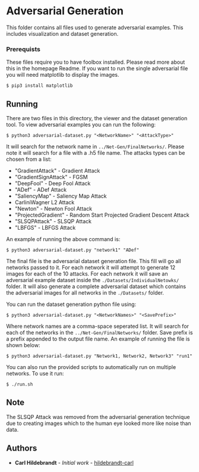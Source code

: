 # Adversarial Generation

This folder contains all files used to generate adversarial examples. This includes visualization and dataset generation.

### Prerequists

These files require you to have foolbox installed. Please read more about this in the homepage Readme. If you want to run the single adversarial file you will need matplotlib to display the images.

```
$ pip3 install matplotlib
```

## Running

There are two files in this directory, the viewer and the dataset generation tool. To view adversarial examples you can run the following:

```
$ python3 adversarial-dataset.py "<NetworkName>" "<AttackType>"
```

It will search for the network name in `../Net-Gen/FinalNetworks/`. Please note it will search for a file with a .h5 file name. The attacks types can be chosen from a list:

* "GradientAttack" - Gradient Attack
* "GradientSignAttack" - FGSM
* "DeepFool" - Deep Fool Attack
* "ADef" - ADef Attack
* "SaliencyMap" - Saliency Map Attack
* CarliniWagner L2 Attack
* "Newton" - Newton Fool Attack
* "ProjectedGradient" - Random Start Projected Gradient Descent Attack
* "SLSQPAttack" - SLSQP Attack
* "LBFGS" - LBFGS Attack

An example of running the above command is:

```
$ python3 adversarial-dataset.py "network1" "ADef"
```

The final file is the adversarial dataset generation file. This fill will go all networks passed to it. For each network it will attempt to generate 12 images for each of the 10 attacks. For each network it will save an adversarial example dataset inside the `./Datasets/IndividualNetowks/` folder. It will also generate a complete adversarial dataset which contains the adversarial images for all networks in the `./Datasets/` folder.

You can run the dataset generation python file using:

```
$ python3 adversarial-dataset.py "<NetworkNames>" "<SavePrefix>"
```

Where network names are a comma-space seperated list. It will search for each of the networks in the `../Net-Gen/FinalNetworks/` folder. Save prefix is a prefix appended to the output file name. An example of running the file is shown below:

```
$ python3 adversarial-dataset.py "Network1, Network2, Network3" "run1"
```

You can also run the provided scripts to automatically run on multiple networks. To use it run:

```
$ ./run.sh
```

## Note

The SLSQP Attack was removed from the adversarial generation technique due to creating images which to the human eye looked more like noise than data.

## Authors

* **Carl Hildebrandt** - *Initial work* - [hildebrandt-carl](https://github.com/hildebrandt-carl)
